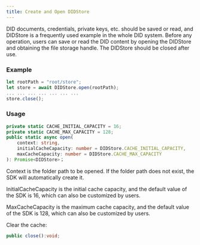 ```yaml
---
title: Create and Open DIDStore
---
```


DID documents, credentials, private keys, etc. should be saved or read, and DIDStore is a frequently used example in the whole DID system. Before any operation, users can save or read the DID content by opening the DIDStore and obtaining the file storage handle. The DIDStore should be closed after use.

### Example

```ts
let rootPath = "root/store";
let store = await DIDStore.open(rootPath);
... ... ... ... ... ... ...
store.close();
```

### Usage

```ts
private static CACHE_INITIAL_CAPACITY = 16;
private static CACHE_MAX_CAPACITY = 128;
public static async open(
    context: string,
    initialCacheCapacity: number = DIDStore.CACHE_INITIAL_CAPACITY,
    maxCacheCapacity: number = DIDStore.CACHE_MAX_CAPACITY
): Promise<DIDStore>；
```

Context is the folder path to be opened. If the folder path does not exist, the SDK will automatically create it.

InitialCacheCapacity is the initial cache capacity, and the default value of the SDK is 16, which can also be customized by users.

MaxCacheCapacity is the maximum cache capacity, and the default value of the SDK is 128, which can also be customized by users.

Clear the cache:

```ts
public close():void;
```
